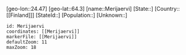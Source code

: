 ﻿---
location: [64.3,24.47]
mapzoom: [7,12] 
mapmarker: city 
type: City
tags:
- geo/City


SpocWebEntityId: 32423
isDeleted: false
confidential: public

---
[geo-lon::24.47]
[geo-lat::64.3]
[name::Merijaervi]
[State::]
[Country::[[Finland]]]
[StateId::]
[Population::]
[Unknown::]


```leaflet
id: Merijaervi
coordinates: [[Merijaervi]]
markerFile: [[Merijaervi]]
defaultZoom: 11 
maxZoom: 18
```
